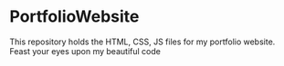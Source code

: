 # PortfolioWebsite
This repository holds the HTML, CSS, JS files for my portfolio website. Feast your eyes upon my beautiful code
